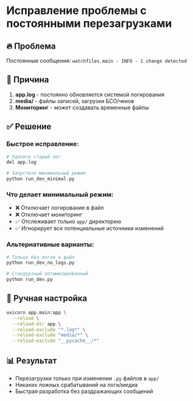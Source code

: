 # Исправление проблемы с постоянными перезагрузками

## 🔥 Проблема
Постоянные сообщения: `watchfiles.main - INFO - 1 change detected`

## 🎯 Причина
1. **app.log** - постоянно обновляется системой логирования
2. **media/** - файлы записей, загрузки БСО/чеков
3. **Мониторинг** - может создавать временные файлы

## ✅ Решение

### Быстрое исправление:
```bash
# Удалите старый лог
del app.log

# Запустите минимальный режим
python run_dev_minimal.py
```

### Что делает минимальный режим:
- ❌ Отключает логирование в файл
- ❌ Отключает мониторинг  
- ✅ Отслеживает только `app/` директорию
- ✅ Игнорирует все потенциальные источники изменений

### Альтернативные варианты:
```bash
# Только без логов в файл
python run_dev_no_logs.py

# Стандартный оптимизированный
python run_dev.py
```

## 🔧 Ручная настройка
```bash
uvicorn app.main:app \
  --reload \
  --reload-dir app \
  --reload-exclude "*.log*" \
  --reload-exclude "media/*" \
  --reload-exclude "__pycache__/*"
```

## 📊 Результат
- Перезагрузки только при изменении `.py` файлов в `app/`
- Никаких ложных срабатываний на логи/медиа
- Быстрая разработка без раздражающих сообщений 